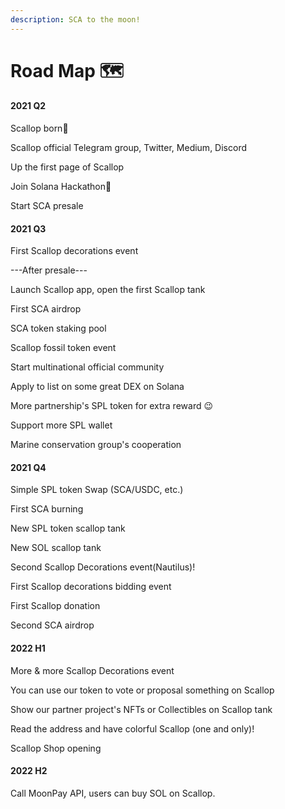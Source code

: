 ```yaml
---
description: SCA to the moon!
---
```


# Road Map 🗺

#### 2021 Q2

Scallop born🎂

Scallop official Telegram group, Twitter, Medium, Discord

Up the first page of Scallop

Join Solana Hackathon🦾

Start SCA presale

#### 2021 Q3

First Scallop decorations event

---After presale---

Launch Scallop app, open the first Scallop tank

First SCA airdrop

SCA token staking pool 

Scallop fossil token event

Start multinational official community

Apply to list on some great DEX on Solana

More partnership's SPL token for extra reward 😉

Support more SPL wallet

Marine conservation group's cooperation

#### 2021 Q4

Simple SPL token Swap  \(SCA/USDC, etc.\)

First SCA burning

New SPL token scallop tank 

New SOL scallop tank 

Second Scallop Decorations event\(Nautilus\)!

First Scallop decorations bidding event

First Scallop donation

Second SCA airdrop

#### 2022 H1

More & more Scallop Decorations event

You can use our token to vote or proposal something on Scallop

Show our partner project's NFTs or Collectibles on Scallop tank

Read the address and have colorful Scallop \(one and only\)! 

Scallop Shop opening

#### 2022 H2

Call MoonPay API, users can buy SOL on Scallop.

